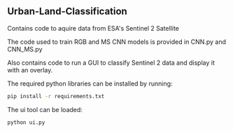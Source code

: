 ## Urban-Land-Classification

Contains code to aquire data from ESA's Sentinel 2 Satellite

The code used to train RGB and MS CNN models is provided in CNN.py and CNN_MS.py

Also contains code to run a GUI to classify Sentinel 2 data and display it with an overlay. 

The required python libraries can be installed by running:
```bash
pip install -r requirements.txt
```

The ui tool can be loaded:
```bash
python ui.py
